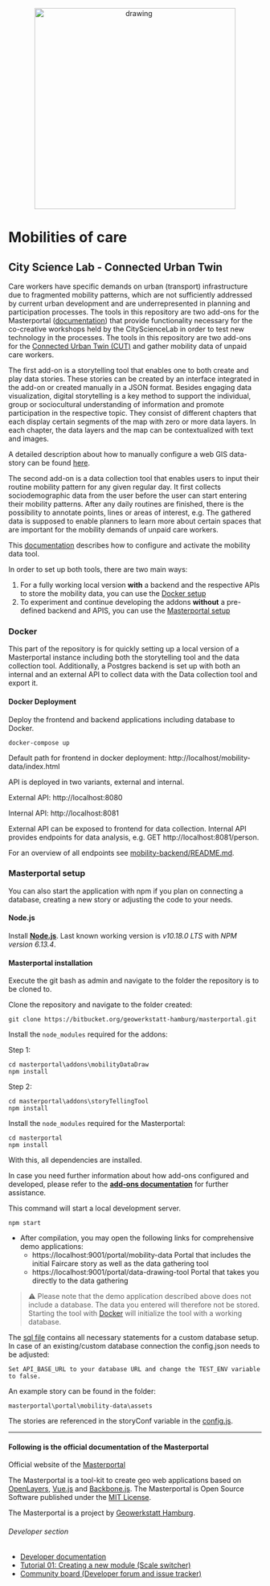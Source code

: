 <p align="center">
<img src="https://user-images.githubusercontent.com/36763878/158801092-5258806e-32e3-4512-9e72-8b5cf9534d1a.jpg" alt="drawing" width="400"/>
</p>

# Mobilities of care
## City Science Lab - Connected Urban Twin

Care workers have specific demands on urban (transport) infrastructure due to fragmented mobility patterns, which are not sufficiently addressed by current urban development and are underrepresented in planning and participation processes. The tools in this repository are two add-ons for the Masterportal ([documentation](#following-is-the-official-documentation-of-the-masterportal)) that provide functionality necessary for the co-creative workshops held by the CityScienceLab in order to test new technology in the processes. The tools in this repository are two add-ons for the [Connected Urban Twin (CUT)](https://www.hamburg.de/cut/) and gather mobility data of unpaid care workers.

The first add-on is a storytelling tool that enables one to both create and play data stories. These stories can be created by an interface integrated in the add-on or created manually in a JSON format.  Besides engaging data visualization, digital storytelling is a key method to support the individual, group or sociocultural understanding of
information and promote participation in the respective topic. They consist of different chapters that each display certain segments of the map with zero or more data layers. In each chapter, the data layers and the map can be contextualized with text and images.

A detailed description about how to manually configure a web GIS data-story can be found [here](addons/storyTellingTool/doc/config.json.md).

The second add-on is a data collection tool that enables users to input their routine mobility pattern for any given regular day. It first collects sociodemographic data from the user before the user can start entering their mobility patterns. After any daily routines are finished, there is the possibility to annotate points, lines or areas of interest, e.g. The gathered data is supposed to enable planners to learn more about certain spaces that are important for the mobility demands of unpaid care workers.

This [documentation](addons\mobilityDataDraw\doc\config.json.md) describes how to configure and activate the mobility data tool.

In order to set up both tools, there are two main ways:

1. For a fully working local version **with** a backend and the respective APIs to store the mobility data, you can use the [Docker setup](#docker)
1. To experiment and continue developing the addons **without** a pre-defined backend and APIS, you can use the [Masterportal setup](#masterportal-setup)

### Docker


This part of the repository is for quickly setting up a local version of a Masterportal instance including both the storytelling tool and the data collection tool. Additionally, a Postgres backend is set up with both an internal and an external API to collect data with the Data collection tool and export it.

#### Docker Deployment

Deploy the frontend and backend applications including database to Docker.

```
docker-compose up
```

Default path for frontend in docker deployment: http://localhost/mobility-data/index.html

API is deployed in two variants, external and internal.

External API: http://localhost:8080

Internal API: http://localhost:8081

External API can be exposed to frontend for data collection. Internal API provides endpoints for data analysis, e.g. GET http://localhost:8081/person.

For an overview of all endpoints see [mobility-backend/README.md](mobility-backend/README.md).


### Masterportal setup

You can also start the application with npm if you plan on connecting a database, creating a new story or adjusting the code to your needs.

#### Node.js

Install **[Node.js](http://nodejs.org)**. Last known working version is *v10.18.0 LTS* with *NPM version 6.13.4*.

#### Masterportal installation

Execute the git bash as admin and navigate to the folder the repository is to be cloned to.

Clone the repository and navigate to the folder created:

```console
git clone https://bitbucket.org/geowerkstatt-hamburg/masterportal.git
```

Install the `node_modules` required for the addons:

Step 1:
```console
cd masterportal\addons\mobilityDataDraw
npm install
```

Step 2:
```console
cd masterportal\addons\storyTellingTool
npm install
```

Install the `node_modules` required for the Masterportal:

```console
cd masterportal
npm install
```

With this, all dependencies are installed.

In case you need further information about how add-ons configured and developed, please refer to the **[add-ons documentation](doc/addonsVue.md)** for further assistance.

This command will start a local development server.

```console
npm start
```

- After compilation, you may open the following links for comprehensive demo applications:
    - https://localhost:9001/portal/mobility-data Portal that includes the initial Faircare story as well as the data gathering tool
    - https://localhost:9001/portal/data-drawing-tool Portal that takes you directly to the data gathering

>⚠️ Please note that the demo application described above does not include a database. The data you entered will therefore not be stored. Starting the tool with [Docker](#docker-deployment) will initialize the tool with a working database.

The [sql file](mobility-backend/db/setup/dbinit.sql) contains all necessary statements for a custom database setup.
In case of an existing/custom database connection the config.json needs to be adjusted:

```
Set API_BASE_URL to your database URL and change the TEST_ENV variable to false.
```

An example story can be found in the folder:
```
masterportal\portal\mobility-data\assets
```
The stories are referenced in the storyConf variable in the [config.js](portal\mobility-data\config.js).

---
#### Following is the official documentation of the Masterportal

Official website of the [Masterportal](https://www.masterportal.org/)

The Masterportal is a tool-kit to create geo web applications based on [OpenLayers](https://openlayers.org), [Vue.js](https://vuejs.org/) and [Backbone.js](https://backbonejs.org). The Masterportal is Open Source Software published under the [MIT License](https://bitbucket.org/geowerkstatt-hamburg/masterportal/src/dev/License.txt).

The Masterportal is a project by [Geowerkstatt Hamburg](https://www.hamburg.de/geowerkstatt/).

###### Developer section

* [Developer documentation](doc/devdoc.md)
* [Tutorial 01: Creating a new module (Scale switcher)](https://bitbucket.org/geowerkstatt-hamburg/masterportal/src/dev/doc/vueTutorial.md)
* [Community board (Developer forum and issue tracker)](https://trello.com/c/qajdXkMa/110-willkommen)

